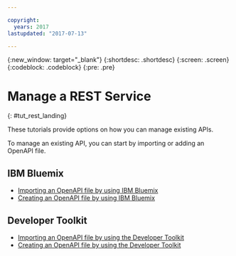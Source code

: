 ```yaml
---

copyright:
  years: 2017
lastupdated: "2017-07-13"

---
```



{:new_window: target="_blank"}
{:shortdesc: .shortdesc}
{:screen: .screen}
{:codeblock: .codeblock}
{:pre: .pre}

# Manage a REST Service
{: #tut_rest_landing}

These tutorials provide options on how you can manage existing APIs.

To manage an existing API, you can start by importing or adding an OpenAPI file.

## IBM Bluemix

- [Importing an OpenAPI file by using IBM Bluemix](tut_import_openapi_rest_bm.html)
- [Creating an OpenAPI file by using IBM Bluemix](tut_add_openapi_rest_bm.html)

## Developer Toolkit

- [Importing an OpenAPI file by using the Developer Toolkit](tut_import_openapi_rest_tk.html)
- [Creating an OpenAPI file by using the Developer Toolkit](tut_add_openapi_rest_tk.html)







